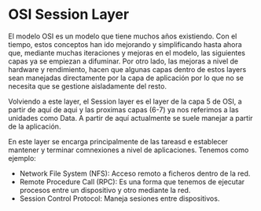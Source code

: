 # OSI Session Layer

El modelo OSI es un modelo que tiene muchos años existiendo. Con el tiempo, estos conceptos han ido mejorando y simplificando hasta ahora que, mediante muchas iteraciones y mejoras en el modelo, las siguientes capas ya se empiezan a difuminar. Por otro lado, las mejoras a nivel de hardware y rendimiento, hacen que algunas capas dentro de estos layers sean manejadas directamente por la capa de aplicación por lo que no se necesita que se gestione aisladamente del resto.

Volviendo a este layer, el Session layer es el layer de la capa 5 de OSI, a partir de aquí de aqui y las proximas capas (6-7) ya nos referimos a las unidades como Data. A partir de aquí actualmente se suele manejar a partir de la aplicación.

En este layer se encarga principalmente de las tareasd e establecer mantener y terminar comnexiones a nivel de aplicaciones. Tenemos como ejemplo:

- Network File System (NFS): Acceso remoto a ficheros dentro de la red.
- Remote Procedure Call (RPC): Es una forma que tenemos de ejecutar procesos entre un dispositivo y otro mediante la red.
- Session Control Protocol: Maneja sesiones entre dispositivos.
